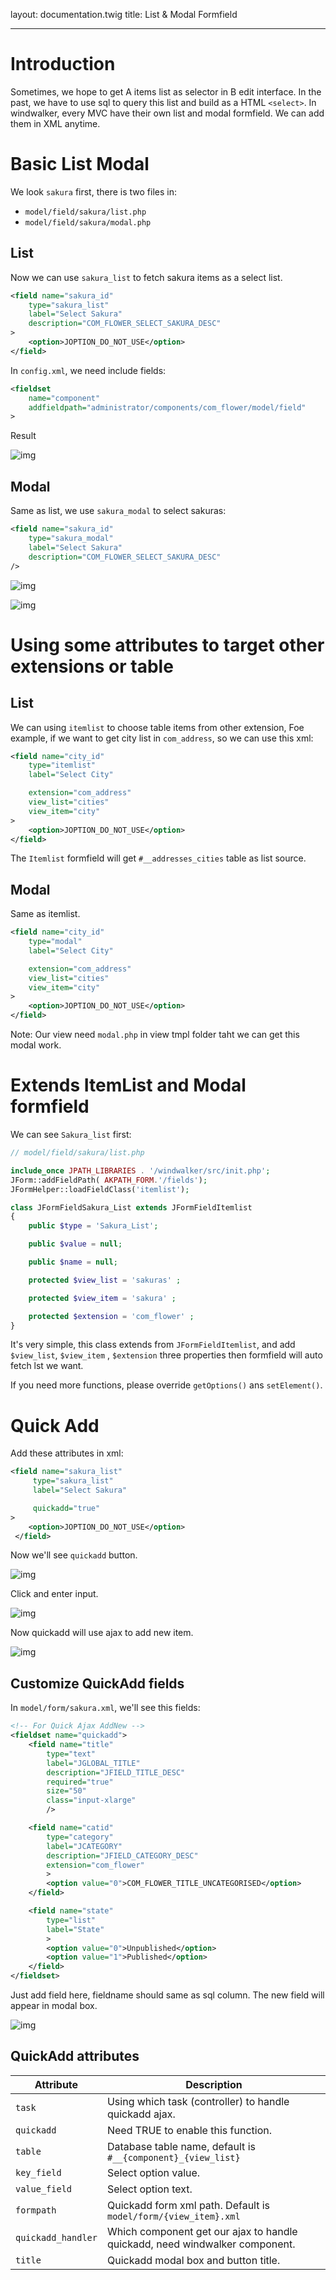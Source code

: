 layout: documentation.twig
title: List & Modal Formfield

---

# Introduction

Sometimes, we hope to get A items list as selector in B edit interface. In the past, we have to use sql to query
 this list and build as a HTML `<select>`. In windwalker, every MVC have their own list and modal formfield. We can
 add them in XML anytime.

# Basic List Modal

We look `sakura` first, there is two files in:

- `model/field/sakura/list.php`
- `model/field/sakura/modal.php`

## List

Now we can use `sakura_list` to fetch sakura items as a select list.

``` xml
<field name="sakura_id"
    type="sakura_list"
    label="Select Sakura"
    description="COM_FLOWER_SELECT_SAKURA_DESC"
>
    <option>JOPTION_DO_NOT_USE</option>
</field>
```

In `config.xml`, we need include fields:

``` xml
<fieldset
    name="component"
    addfieldpath="administrator/components/com_flower/model/field"
>
```

Result

![img](https://cloud.githubusercontent.com/assets/1639206/2786610/1bf0bd38-cb7a-11e3-8d2b-a6207a1c2b77.png)

## Modal

Same as list, we use `sakura_modal` to select sakuras:

``` xml
<field name="sakura_id"
    type="sakura_modal"
    label="Select Sakura"
    description="COM_FLOWER_SELECT_SAKURA_DESC"
/>
```

![img](https://cloud.githubusercontent.com/assets/1639206/2786639/8bb76f5e-cb7a-11e3-8a83-1acecf7c9c2f.png)

![img](https://cloud.githubusercontent.com/assets/1639206/2786642/a0fbdd32-cb7a-11e3-80e0-5682cc7d26d6.png)

# Using some attributes to target other extensions or table

## List

We can using `itemlist` to choose table items from other extension, Foe example, if we want to get city list in
 `com_address`, so we can use this xml:

``` xml
<field name="city_id"
    type="itemlist"
    label="Select City"

    extension="com_address"
    view_list="cities"
    view_item="city"
>
    <option>JOPTION_DO_NOT_USE</option>
</field>
```

The `Itemlist` formfield will get `#__addresses_cities` table as list source.

## Modal

Same as itemlist.

``` xml
<field name="city_id"
    type="modal"
    label="Select City"

    extension="com_address"
    view_list="cities"
    view_item="city"
>
    <option>JOPTION_DO_NOT_USE</option>
</field>
```

Note: Our view need `modal.php` in view tmpl folder taht we can get this modal work.

# Extends ItemList and Modal formfield

We can see `Sakura_list` first:

``` php
// model/field/sakura/list.php

include_once JPATH_LIBRARIES . '/windwalker/src/init.php';
JForm::addFieldPath( AKPATH_FORM.'/fields');
JFormHelper::loadFieldClass('itemlist');

class JFormFieldSakura_List extends JFormFieldItemlist
{
    public $type = 'Sakura_List';

    public $value = null;

    public $name = null;

    protected $view_list = 'sakuras' ;

    protected $view_item = 'sakura' ;

    protected $extension = 'com_flower' ;
}
```

It's very simple, this class extends from `JFormFieldItemlist`, and add `$view_list`, `$view_item` , `$extension`
 three properties then formfield will auto fetch lst we want.

If you need more functions, please override `getOptions()` ans `setElement()`.

# Quick Add

Add these attributes in xml:

``` xml
<field name="sakura_list"
     type="sakura_list"
     label="Select Sakura"

     quickadd="true"
>
    <option>JOPTION_DO_NOT_USE</option>
 </field>
```

Now we'll see `quickadd` button.

![img](https://cloud.githubusercontent.com/assets/1639206/2787202/97c1c220-cb86-11e3-967c-6ffb1e0494a8.png)

Click and enter input.

![img](https://cloud.githubusercontent.com/assets/1639206/2787207/c680082e-cb86-11e3-8cea-2b37f2e6fd24.png)

Now quickadd will use ajax to add new item.

![img](https://cloud.githubusercontent.com/assets/1639206/2787205/b3968332-cb86-11e3-95b0-9f01b7344ef8.png)

## Customize QuickAdd fields

In `model/form/sakura.xml`, we'll see this fields:

``` xml
<!-- For Quick Ajax AddNew -->
<fieldset name="quickadd">
    <field name="title"
        type="text"
        label="JGLOBAL_TITLE"
        description="JFIELD_TITLE_DESC"
        required="true"
        size="50"
        class="input-xlarge"
        />

    <field name="catid"
        type="category"
        label="JCATEGORY"
        description="JFIELD_CATEGORY_DESC"
        extension="com_flower"
        >
        <option value="0">COM_FLOWER_TITLE_UNCATEGORISED</option>
    </field>

    <field name="state"
        type="list"
        label="State"
        >
        <option value="0">Unpublished</option>
        <option value="1">Published</option>
    </field>
</fieldset>
```

Just add field here, fieldname should same as sql column. The new field will appear in modal box.

![img](https://cloud.githubusercontent.com/assets/1639206/2787468/977b40b6-cb8b-11e3-912e-3613e9a422bb.png)

## QuickAdd attributes

| Attribute      | Description |
| -------------- | ----------- |
|  `task`        | Using which task (controller) to handle quickadd ajax.|
|  `quickadd`    | Need TRUE to enable this function.|
|  `table`       | Database table name, default is `#__{component}_{view_list}`|
|  `key_field`   | Select option value.|
|  `value_field` | Select option text.|
|  `formpath`    | Quickadd form xml path. Default is `model/form/{view_item}.xml`|
|  `quickadd_handler` | Which component get our ajax to handle quickadd, need windwalker component.|
|  `title`       | Quickadd modal box and button title.|

